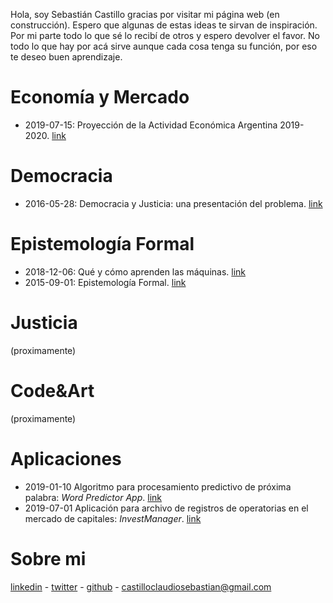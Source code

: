 Hola, soy Sebastián Castillo gracias por visitar mi página web (en construcción). Espero que algunas de estas ideas te sirvan de inspiración. Por mi parte todo lo que sé lo recibí de otros y espero devolver el favor. No todo lo que hay por acá sirve aunque cada cosa tenga su función, por eso te deseo buen aprendizaje.  

# Economía y Mercado
- 2019-07-15: Proyección de la Actividad Económica Argentina 2019-2020. [link](https://castillosebastian.github.io/economía_mercado/Proyección_Actividad_Económica_2019-2020.html)

# Democracia
- 2016-05-28: Democracia y Justicia: una presentación del problema. [link](https://castillosebastian.github.io/democracia/Democracia_y_Justicia__una_presentacion_del_problema.html)

# Epistemología Formal
- 2018-12-06: Qué y cómo aprenden las máquinas. [link](https://castillosebastian.github.io/epistemologia_formal/Qué-y-cómo-aprenden-las-redes-neuronales.html)
- 2015-09-01: Epistemología Formal. [link](https://castillosebastian.github.io/epistemologia_formal/epistemología_formal.html)   

# Justicia
(proximamente)

# Code&Art
(proximamente)

# Aplicaciones
- 2019-01-10 Algoritmo para procesamiento predictivo de próxima palabra: *Word Predictor App*. 
[link](https://castillocs.shinyapps.io/shiny_app/)
- 2019-07-01 Aplicación para archivo de registros de operatorias en el mercado de capitales: *InvestManager*. [link](https://castillocs.shinyapps.io/InvestManager/)


# Sobre mi
[linkedin](https://www.linkedin.com/in/claudio-sebasti%C3%A1n-castillo-846a91110/) - [twitter](https://twitter.com/casebastillo) - [github](https://github.com/castillosebastian) - castilloclaudiosebastian@gmail.com


